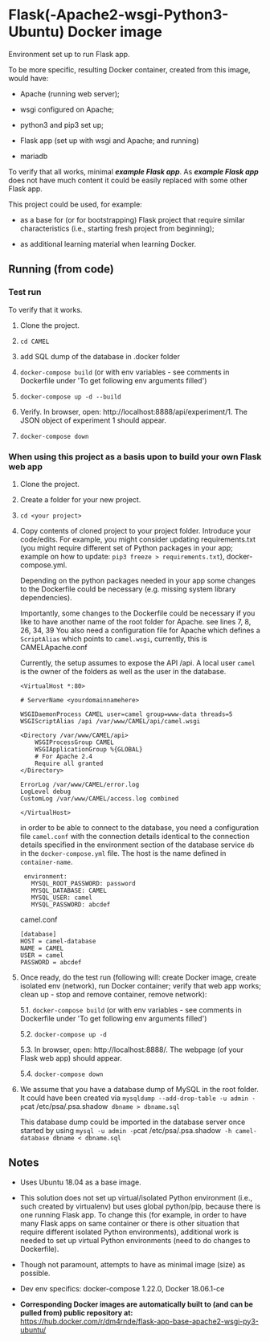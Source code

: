 
# Flask(-Apache2-wsgi-Python3-Ubuntu) Docker image

Environment set up to run Flask app.

To be more specific, resulting Docker container, created from this image, would have:

- Apache (running web server);

- wsgi configured on Apache;

- python3 and pip3 set up;

- Flask app (set up with wsgi and Apache; and running)

- mariadb


To verify that all works, minimal ***example Flask app***. As ***example Flask app*** does not have much content it could be easily replaced with some other Flask app.


This project could be used, for example:

- as a base for (or for bootstrapping) Flask project that require similar characteristics (i.e., starting fresh project from beginning);

- as additional learning material when learning Docker.


## Running (from code)

### Test run

To verify that it works.

1. Clone the project.

2. `cd CAMEL`

3. add SQL dump of the database in .docker folder

4. `docker-compose build` (or with env variables - see comments in Dockerfile under 'To get following env arguments filled')

5. `docker-compose up -d --build`

6. Verify. In browser, open: http://localhost:8888/api/experiment/1. The JSON object of experiment 1 should appear.

6. `docker-compose down`


### When using this project as a basis upon to build your own Flask web app


1. Clone the project.

2. Create a folder for your new project.

3. `cd <your project>`

4. Copy contents of cloned project to your project folder. 
   Introduce your code/edits. 
   For example, you might consider updating requirements.txt (you might require different set of Python packages in your app; example on how to update: `pip3 freeze > requirements.txt`), docker-compose.yml.
   
   Depending on the python packages needed in your app some changes to the Dockerfile could be necessary (e.g. missing system library dependencies).
   
   Importantly, some changes to the Dockerfile could be necessary if you like to have another name of the root folder for Apache.
   see lines 7, 8, 26, 34, 39
   You also need a configuration file for Apache which defines a `ScriptAlias` which points to `camel.wsgi`, currently, this
   is CAMELApache.conf
   
   Currently, the setup assumes to expose the API <root folder>/api. A local user `camel` is the owner of the folders as well as the
   user in the database.

	```
	<VirtualHost *:80>

    # ServerName <yourdomainnamehere>

    WSGIDaemonProcess CAMEL user=camel group=www-data threads=5
    WSGIScriptAlias /api /var/www/CAMEL/api/camel.wsgi

    <Directory /var/www/CAMEL/api>
        WSGIProcessGroup CAMEL
        WSGIApplicationGroup %{GLOBAL}
        # For Apache 2.4
        Require all granted
    </Directory>

    ErrorLog /var/www/CAMEL/error.log
    LogLevel debug
    CustomLog /var/www/CAMEL/access.log combined

   </VirtualHost>
   ```
   
   in order to be able to connect to the database, you need a configuration file `camel.conf` with the connection details
   identical to the connection details specified in the environment section of the database service `db` in the `docker-compose.yml` file.
   The host is the name defined in `container-name`.
   ```
    environment:
      MYSQL_ROOT_PASSWORD: password
      MYSQL_DATABASE: CAMEL
      MYSQL_USER: camel
      MYSQL_PASSWORD: abcdef
   ```
   
   camel.conf
   ```
   [database]
   HOST = camel-database
   NAME = CAMEL
   USER = camel
   PASSWORD = abcdef
   ``` 
   

5. Once ready, do the test run (following will: create Docker image, create isolated env (network), run Docker container; verify that web app works; clean up - stop and remove container, remove network):

   5.1. `docker-compose build` (or with env variables - see comments in Dockerfile under 'To get following env arguments filled')

   5.2. `docker-compose up -d`

   5.3. In browser, open: http://localhost:8888/. The webpage (of your Flask web app) should appear.
   
   5.4. `docker-compose down`

6. We assume that you have a database dump of MySQL in the root folder. 
   It could have been created via `mysqldump --add-drop-table -u admin -p`cat /etc/psa/.psa.shadow` dbname > dbname.sql`
   
   This database dump could be imported in the database server once started by using 
   `mysql -u admin -p`cat /etc/psa/.psa.shadow` -h camel-database dbname < dbname.sql`

## Notes

- Uses Ubuntu 18.04 as a base image.

- This solution does not set up virtual/isolated Python environment (i.e., such created by virtualenv) but uses global python/pip,
because there is one running Flask app. To change this (for example, in order to have many Flask apps on same container or there is other situation that require different isolated Python environments), additional work is needed to set up virtual Python environments (need to do changes to Dockerfile).

- Though not paramount, attempts to have as minimal image (size) as possible.

- Dev env specifics: docker-compose 1.22.0,  Docker 18.06.1-ce

- **Corresponding Docker images are automatically built to (and can be pulled from) public repository at:** https://hub.docker.com/r/dm4rnde/flask-app-base-apache2-wsgi-py3-ubuntu/
